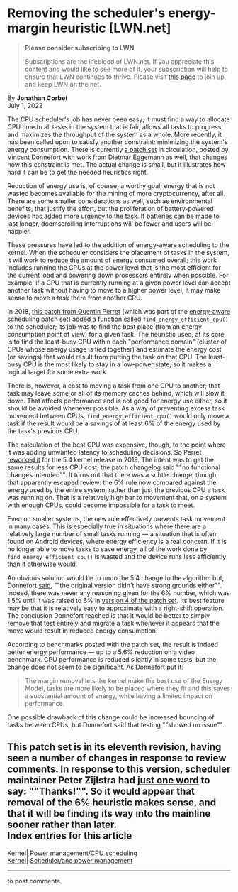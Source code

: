 # Removing the scheduler's energy-margin heuristic [LWN.net]

> **Please consider subscribing to LWN**
> 
> Subscriptions are the lifeblood of LWN.net. If you appreciate this content and would like to see more of it, your subscription will help to ensure that LWN continues to thrive. Please visit [this page](/Promo/nst-nag1/subscribe) to join up and keep LWN on the net. 

By **Jonathan Corbet**  
July 1, 2022 

The CPU scheduler's job has never been easy; it must find a way to allocate CPU time to all tasks in the system that is fair, allows all tasks to progress, and maximizes the throughput of the system as a whole. More recently, it has been called upon to satisfy another constraint: minimizing the system's energy consumption. There is currently [a patch set](/ml/linux-kernel/20220621090414.433602-1-vdonnefort@google.com/) in circulation, posted by Vincent Donnefort with work from Dietmar Eggemann as well, that changes how this constraint is met. The actual change is small, but it illustrates how hard it can be to get the needed heuristics right. 

Reduction of energy use is, of course, a worthy goal; energy that is not wasted becomes available for the mining of more cryptocurrency, after all. There are some smaller considerations as well, such as environmental benefits, that justify the effort, but the proliferation of battery-powered devices has added more urgency to the task. If batteries can be made to last longer, doomscrolling interruptions will be fewer and users will be happier. 

These pressures have led to the addition of energy-aware scheduling to the kernel. When the scheduler considers the placement of tasks in the system, it will work to reduce the amount of energy consumed overall; this work includes running the CPUs at the power level that is the most efficient for the current load and powering down processors entirely when possible. For example, if a CPU that is currently running at a given power level can accept another task without having to move to a higher power level, it may make sense to move a task there from another CPU. 

In 2018, [this patch from Quentin Perret](https://git.kernel.org/linus/732cd75b8c92) (which was part of the [energy-aware scheduling patch set](/ml/linux-kernel/20181203095628.11858-1-quentin.perret@arm.com/)) added a function called `find_energy_efficient_cpu()` to the scheduler; its job was to find the best place (from an energy-consumption point of view) for a given task. The heuristic used, at its core, is to find the least-busy CPU within each "performance domain" (cluster of CPUs whose energy usage is tied together) and estimate the energy cost (or savings) that would result from putting the task on that CPU. The least-busy CPU is the most likely to stay in a low-power state, so it makes a logical target for some extra work. 

There is, however, a cost to moving a task from one CPU to another; that task may leave some or all of its memory caches behind, which will slow it down. That affects performance and is not good for energy use either, so it should be avoided whenever possible. As a way of preventing excess task movement between CPUs, `find_energy_efficient_cpu()` would only move a task if the result would be a savings of at least 6% of the energy used by the task's previous CPU. 

The calculation of the best CPU was expensive, though, to the point where it was adding unwanted latency to scheduling decisions. So Perret [reworked it](https://git.kernel.org/linus/eb92692b2544) for the 5.4 kernel release in 2019. The intent was to get the same results for less CPU cost; the patch changelog said ""no functional changes intended"". It turns out that there was a subtle change, though, that apparently escaped review: the 6% rule now compared against the energy used by the entire system, rather than just the previous CPU a task was running on. That is a relatively high bar to movement that, on a system with enough CPUs, could become impossible for a task to meet. 

Even on smaller systems, the new rule effectively prevents task movement in many cases. This is especially true in situations where there are a relatively large number of small tasks running — a situation that is often found on Android devices, where energy efficiency is a real concern. If it is no longer able to move tasks to save energy, all of the work done by `find_energy_efficient_cpu()` is wasted and the device runs less efficiently than it otherwise would. 

An obvious solution would be to undo the 5.4 change to the algorithm but, Donnefort [said](/ml/linux-kernel/20220621090414.433602-8-vdonnefort@google.com/), ""the original version didn't have strong grounds either"". Indeed, there was never any reasoning given for the 6% number, which was 1.5% until it was raised to 6% in [version 4 of the patch set](/ml/linux-kernel/20180628114043.24724-1-quentin.perret%40arm.com/). Its best feature may be that it is relatively easy to approximate with a right-shift operation. The conclusion Donnefort reached is that it would be better to simply remove that test entirely and migrate a task whenever it appears that the move would result in reduced energy consumption. 

According to benchmarks posted with the patch set, the result is indeed better energy performance — up to a 5.6% reduction on a video benchmark. CPU performance is reduced slightly in some tests, but the change does not seem to be significant. As Donnefort put it: 

> The margin removal lets the kernel make the best use of the Energy Model, tasks are more likely to be placed where they fit and this saves a substantial amount of energy, while having a limited impact on performance. 

One possible drawback of this change could be increased bouncing of tasks between CPUs, but Donnefort said that testing ""showed no issue"". 

This patch set is in its eleventh revision, having seen a number of changes in response to review comments. In response to this version, scheduler maintainer Peter Zijlstra had [just one word](/ml/linux-kernel/Yrqr84h5xe2GYMVb@hirez.programming.kicks-ass.net/) to say: ""Thanks!"". So it would appear that removal of the 6% heuristic makes sense, and that it will be finding its way into the mainline sooner rather than later.  
Index entries for this article  
---  
[Kernel](/Kernel/Index)| [Power management/CPU scheduling](/Kernel/Index#Power_management-CPU_scheduling)  
[Kernel](/Kernel/Index)| [Scheduler/and power management](/Kernel/Index#Scheduler-and_power_management)  
  


* * *

to post comments 
